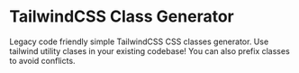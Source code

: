 # TailwindCSS Class Generator
Legacy code friendly simple TailwindCSS CSS classes generator. Use tailwind utility clases in your existing codebase!
You can also prefix classes to avoid conflicts.